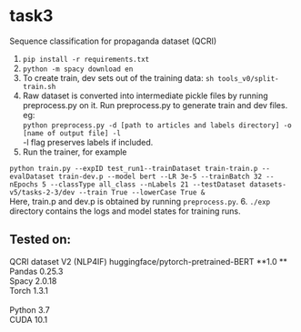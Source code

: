 # task3
Sequence classification for propaganda dataset (QCRI)

1. ```pip install -r requirements.txt```
2. ```python -m spacy download en```
3. To create train, dev sets out of the training data: ```sh tools_v0/split-train.sh``` 
4. Raw dataset is converted into intermediate pickle files by running preprocess.py on it. Run preprocess.py to generate train and dev files.
eg: <br>
```python preprocess.py -d [path to articles and labels directory] -o [name of output file] -l```
<br>-l flag preserves labels if included. 
5. Run the trainer, for example <br>

```python train.py --expID test_run1--trainDataset train-train.p --evalDataset train-dev.p --model bert --LR 3e-5 --trainBatch 32 --nEpochs 5 --classType all_class --nLabels 21 --testDataset datasets-v5/tasks-2-3/dev --train True --lowerCase True & ``` <br>
Here, train.p and dev.p is obtained by running ```preprocess.py```. 
6. ```./exp``` directory contains the logs and model states for training runs. 

## Tested on:
QCRI dataset V2 (NLP4IF) 
huggingface/pytorch-pretrained-BERT **1.0 **<br>
Pandas 0.25.3 <br>
Spacy 2.0.18 <br>
Torch 1.3.1 <br>
<br>
Python 3.7 <br>
CUDA 10.1


